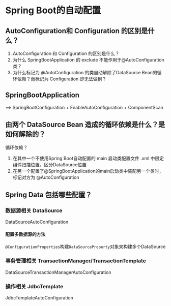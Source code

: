 # Spring Boot的自动配置

## AutoConfiguration和 Configuration 的区别是什么？

1. AutoConfiguration 和 Configuration 的区别是什么？
2. 为什么 SpringBootApplication 的 exclude 不能作用于@AutoConfiguration类？
3. 为什么标记为 @AutoConfiguration 的类自动解除了DataSource Bean的循环依赖？而标记为 Configuration 却无法做到？

## SpringBootApplication

==> SpringBootConfiguration + EnableAutoConfiguration + ComponentScan

## 由两个 DataSource Bean 造成的循环依赖是什么？是如何解除的？

循环依赖？

1. 在其中一个不使用Spring Boot自动配置的 main 启动类配置文件 .xml 中限定组件扫描位置，区分DataSource位置
2. 在另一个配置了@SpringBootApplication的main启动类中装配另一个类时，标记对方为 @AutoConfiguration


## Spring Data 包括哪些配置？

### 数据源相关 DataSource

DataSourceAutoConfiguration

#### 配置多数据源的方法

`@ConfigurationProperties`构建`DataSourceProperty`对象来构建多个DataSource

### 事务管理相关 TransactionManager/TransactionTemplate

DataSourceTransactionManagerAutoConfiguration

### 操作相关 JdbcTemplate

JdbcTemplateAutoConfiguration